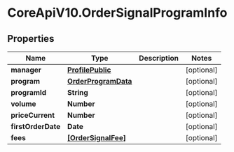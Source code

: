 # CoreApiV10.OrderSignalProgramInfo

## Properties
Name | Type | Description | Notes
------------ | ------------- | ------------- | -------------
**manager** | [**ProfilePublic**](ProfilePublic.md) |  | [optional] 
**program** | [**OrderProgramData**](OrderProgramData.md) |  | [optional] 
**programId** | **String** |  | [optional] 
**volume** | **Number** |  | [optional] 
**priceCurrent** | **Number** |  | [optional] 
**firstOrderDate** | **Date** |  | [optional] 
**fees** | [**[OrderSignalFee]**](OrderSignalFee.md) |  | [optional] 


